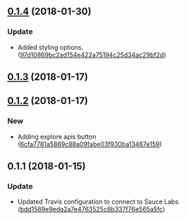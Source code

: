 <a name="0.1.4"></a>
## [0.1.4](https://github.com/advanced-rest-client/arc-api-menu/compare/0.1.3...0.1.4) (2018-01-30)


### Update

* Added styling options. ([97d10869bc2ad154e422a75194c25d34ac29bf2d](https://github.com/advanced-rest-client/arc-api-menu/commit/97d10869bc2ad154e422a75194c25d34ac29bf2d))



<a name="0.1.3"></a>
## [0.1.3](https://github.com/advanced-rest-client/arc-api-menu/compare/0.1.2...0.1.3) (2018-01-17)




<a name="0.1.2"></a>
## [0.1.2](https://github.com/advanced-rest-client/arc-api-menu/compare/0.1.1...0.1.2) (2018-01-17)


### New

* Adding explore apis button ([6cfa7781a5869c88a09fabe03f930ba13467e159](https://github.com/advanced-rest-client/arc-api-menu/commit/6cfa7781a5869c88a09fabe03f930ba13467e159))



<a name="0.1.1"></a>
## 0.1.1 (2018-01-15)


### Update

* Updated Travis configuration to connect to Sauce Labs. ([bdd1589e9eda2a7e4763525c8b337f76e565a5fc](https://github.com/advanced-rest-client/arc-api-menu/commit/bdd1589e9eda2a7e4763525c8b337f76e565a5fc))



